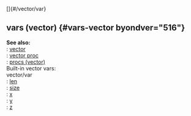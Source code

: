 []{#/vector/var}    
## vars (vector) {#vars-vector byondver="516"}    
**See also:**    
:   [vector](/ref/vector.md)    
:   [vector proc](/ref/proc/vector.md)    
:   [procs (vector)](/ref/vector/proc.md)    
Built-in vector vars:    
vector/var    
:   [len](/ref/vector/var/len.md)    
:   [size](/ref/vector/var/size.md)    
:   [x](/ref/vector/var/x.md)    
:   [y](/ref/vector/var/y.md)    
:   [z](/ref/vector/var/z.md)  